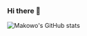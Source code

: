 ### Hi there 👋
![Makowo's GitHub stats](https://github-readme-stats.vercel.app/api?username=makowo&count_private=true&show_icons=true&theme=github_dark)
